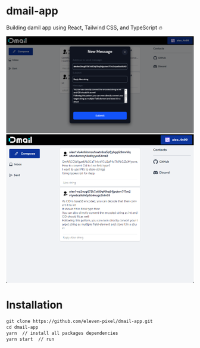 # dmail-app

Building damil app using React, Tailwind CSS, and TypeScript 🔥

<img src="/public/compose.png" alt="screenshot"/>

<img src="/public/inbox.png" alt="screenshot"/>

# Installation

```run 
git clone https://github.com/eleven-pixel/dmail-app.git
cd dmail-app
yarn  // install all packages dependencies
yarn start  // run 
```
